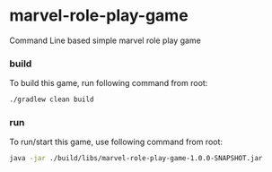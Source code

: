 # marvel-role-play-game
Command Line based simple marvel role play game

### build
To build this game, run following command from root:
```sh
./gradlew clean build
```


### run
To run/start this game, use following command from root:

```sh
java -jar ./build/libs/marvel-role-play-game-1.0.0-SNAPSHOT.jar
```